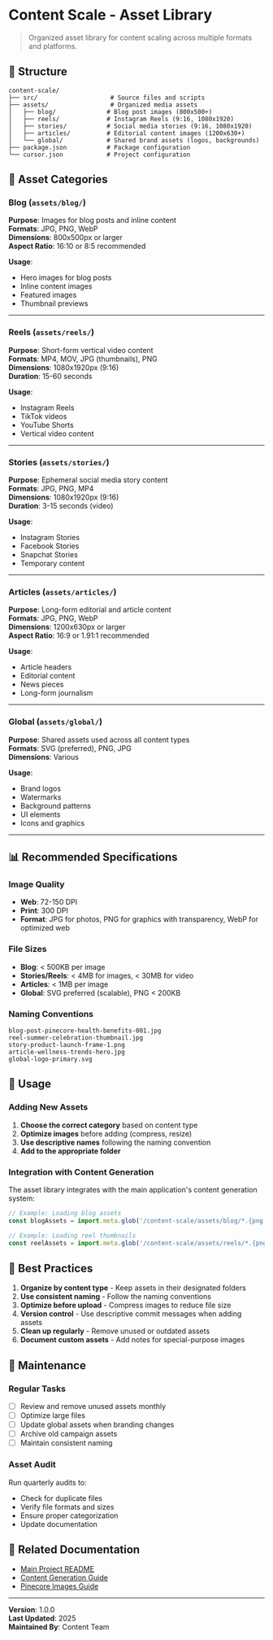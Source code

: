 # Content Scale - Asset Library

> Organized asset library for content scaling across multiple formats and platforms.

## 📁 Structure

```
content-scale/
├── src/                    # Source files and scripts
├── assets/                 # Organized media assets
│   ├── blog/              # Blog post images (800x500+)
│   ├── reels/             # Instagram Reels (9:16, 1080x1920)
│   ├── stories/           # Social media stories (9:16, 1080x1920)
│   ├── articles/          # Editorial content images (1200x630+)
│   └── global/            # Shared brand assets (logos, backgrounds)
├── package.json           # Package configuration
└── cursor.json            # Project configuration
```

## 🎯 Asset Categories

### Blog (`assets/blog/`)
**Purpose**: Images for blog posts and inline content  
**Formats**: JPG, PNG, WebP  
**Dimensions**: 800x500px or larger  
**Aspect Ratio**: 16:10 or 8:5 recommended  

**Usage**:
- Hero images for blog posts
- Inline content images
- Featured images
- Thumbnail previews

---

### Reels (`assets/reels/`)
**Purpose**: Short-form vertical video content  
**Formats**: MP4, MOV, JPG (thumbnails), PNG  
**Dimensions**: 1080x1920px (9:16)  
**Duration**: 15-60 seconds  

**Usage**:
- Instagram Reels
- TikTok videos
- YouTube Shorts
- Vertical video content

---

### Stories (`assets/stories/`)
**Purpose**: Ephemeral social media story content  
**Formats**: JPG, PNG, MP4  
**Dimensions**: 1080x1920px (9:16)  
**Duration**: 3-15 seconds (video)  

**Usage**:
- Instagram Stories
- Facebook Stories
- Snapchat Stories
- Temporary content

---

### Articles (`assets/articles/`)
**Purpose**: Long-form editorial and article content  
**Formats**: JPG, PNG, WebP  
**Dimensions**: 1200x630px or larger  
**Aspect Ratio**: 16:9 or 1.91:1 recommended  

**Usage**:
- Article headers
- Editorial content
- News pieces
- Long-form journalism

---

### Global (`assets/global/`)
**Purpose**: Shared assets used across all content types  
**Formats**: SVG (preferred), PNG, JPG  
**Dimensions**: Various  

**Usage**:
- Brand logos
- Watermarks
- Background patterns
- UI elements
- Icons and graphics

---

## 📊 Recommended Specifications

### Image Quality
- **Web**: 72-150 DPI
- **Print**: 300 DPI
- **Format**: JPG for photos, PNG for graphics with transparency, WebP for optimized web

### File Sizes
- **Blog**: < 500KB per image
- **Stories/Reels**: < 4MB for images, < 30MB for video
- **Articles**: < 1MB per image
- **Global**: SVG preferred (scalable), PNG < 200KB

### Naming Conventions
```
blog-post-pinecore-health-benefits-001.jpg
reel-summer-celebration-thumbnail.jpg
story-product-launch-frame-1.png
article-wellness-trends-hero.jpg
global-logo-primary.svg
```

## 🚀 Usage

### Adding New Assets

1. **Choose the correct category** based on content type
2. **Optimize images** before adding (compress, resize)
3. **Use descriptive names** following the naming convention
4. **Add to the appropriate folder**

### Integration with Content Generation

The asset library integrates with the main application's content generation system:

```javascript
// Example: Loading blog assets
const blogAssets = import.meta.glob('/content-scale/assets/blog/*.{png,jpg,jpeg}');

// Example: Loading reel thumbnails
const reelAssets = import.meta.glob('/content-scale/assets/reels/*.{png,jpg,jpeg}');
```

## 📝 Best Practices

1. **Organize by content type** - Keep assets in their designated folders
2. **Use consistent naming** - Follow the naming conventions
3. **Optimize before upload** - Compress images to reduce file size
4. **Version control** - Use descriptive commit messages when adding assets
5. **Clean up regularly** - Remove unused or outdated assets
6. **Document custom assets** - Add notes for special-purpose images

## 🔧 Maintenance

### Regular Tasks
- [ ] Review and remove unused assets monthly
- [ ] Optimize large files
- [ ] Update global assets when branding changes
- [ ] Archive old campaign assets
- [ ] Maintain consistent naming

### Asset Audit
Run quarterly audits to:
- Check for duplicate files
- Verify file formats and sizes
- Ensure proper categorization
- Update documentation

## 📖 Related Documentation

- [Main Project README](../README.md)
- [Content Generation Guide](../CONTENT_GENERATION_GUIDE.md)
- [Pinecore Images Guide](../PINECORE_IMAGES_GUIDE.md)

---

**Version**: 1.0.0  
**Last Updated**: 2025  
**Maintained By**: Content Team





